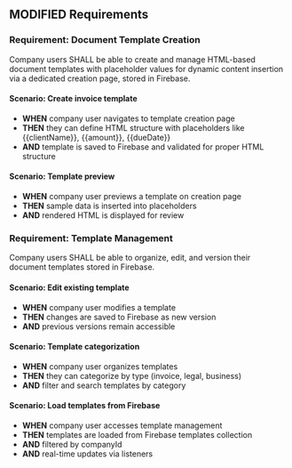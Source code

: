 ## MODIFIED Requirements

### Requirement: Document Template Creation

Company users SHALL be able to create and manage HTML-based document templates with placeholder values for dynamic content insertion via a dedicated creation page, stored in Firebase.

#### Scenario: Create invoice template

- **WHEN** company user navigates to template creation page
- **THEN** they can define HTML structure with placeholders like {{clientName}}, {{amount}}, {{dueDate}}
- **AND** template is saved to Firebase and validated for proper HTML structure

#### Scenario: Template preview

- **WHEN** company user previews a template on creation page
- **THEN** sample data is inserted into placeholders
- **AND** rendered HTML is displayed for review

### Requirement: Template Management

Company users SHALL be able to organize, edit, and version their document templates stored in Firebase.

#### Scenario: Edit existing template

- **WHEN** company user modifies a template
- **THEN** changes are saved to Firebase as new version
- **AND** previous versions remain accessible

#### Scenario: Template categorization

- **WHEN** company user organizes templates
- **THEN** they can categorize by type (invoice, legal, business)
- **AND** filter and search templates by category

#### Scenario: Load templates from Firebase

- **WHEN** company user accesses template management
- **THEN** templates are loaded from Firebase templates collection
- **AND** filtered by companyId
- **AND** real-time updates via listeners
